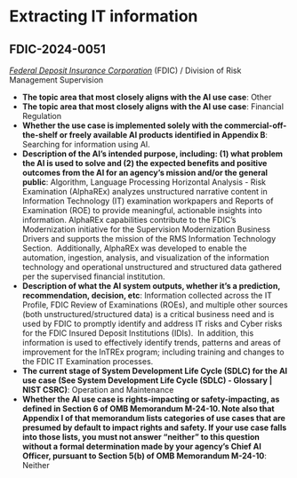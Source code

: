 # Extracting IT information
## FDIC-2024-0051
_[Federal Deposit Insurance Corporation](<../3_agency/Federal Deposit Insurance Corporation.md>)_ (FDIC) / Division of Risk Management Supervision


+ **The topic area that most closely aligns with the AI use case**: Other
+ **The topic area that most closely aligns with the AI use case**: Financial Regulation
+ **Whether the use case is implemented solely with the commercial-off-the-shelf or freely available AI products identified in Appendix B**: Searching for information using AI.
+ **Description of the AI’s intended purpose, including: (1) what problem the AI is used to solve and (2) the expected benefits and positive outcomes from the AI for an agency’s mission and/or the general public**: Algorithm, Language Processing Horizontal Analysis - Risk Examination (AlphaREx) analyzes unstructured narrative content in Information Technology (IT) examination workpapers and Reports of Examination (ROE) to provide meaningful, actionable insights into information. AlphaREx capabilities contribute to the FDIC’s Modernization initiative for the Supervision Modernization Business Drivers and supports the mission of the RMS Information Technology Section. 
Additionally, AlphaREx was developed to enable the automation, ingestion, analysis, and visualization of the information technology and operational unstructured and structured data gathered per the supervised financial institution.
+ **Description of what the AI system outputs, whether it’s a prediction, recommendation, decision, etc**: Information collected across the IT Profile, FDIC Review of Examinations (ROEs), and multiple other sources (both unstructured/structured data) is a critical business need and is used by FDIC to promptly identify and address IT risks and Cyber risks for the FDIC Insured Deposit Institutions (IDIs).  In addition, this information is used to effectively identify trends, patterns and areas of improvement for the InTREx program; including training and changes to the FDIC IT Examination processes.
+ **The current stage of System Development Life Cycle (SDLC) for the AI use case (See System Development Life Cycle (SDLC) - Glossary | NIST CSRC)**: Operation and Maintenance
+ **Whether the AI use case is rights-impacting or safety-impacting, as defined in Section 6 of OMB Memorandum M-24-10. Note also that Appendix I of that memorandum lists categories of use cases that are presumed by default to impact rights and safety. If your use case falls into those lists, you must not answer “neither” to this question without a formal determination made by your agency’s Chief AI Officer, pursuant to Section 5(b) of OMB Memorandum M-24-10**: Neither